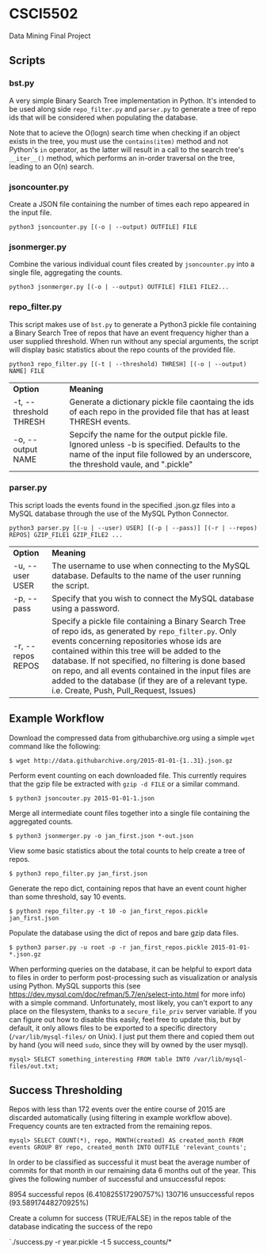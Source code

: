 # CSCI5502
Data Mining Final Project

## Scripts
### bst.py
A very simple Binary Search Tree implementation in Python. It's intended to be used along side `repo_filter.py` and `parser.py` to generate a tree of repo ids that will be considered when populating the database.

Note that to acieve the O(logn) search time when checking if an object exists in the tree, you must use the `contains(item)` method and not Python's `in` operator, as the latter will result in a call to the search tree's `__iter__()` method, which performs an in-order traversal on the tree, leading to an O(n) search.
### jsoncounter.py
Create a JSON file containing the number of times each repo appeared in the input file.

`python3 jsoncounter.py [(-o | --output) OUTFILE] FILE`

### jsonmerger.py
Combine the various individual count files created by `jsoncounter.py` into a single file, aggregating the counts.

`python3 jsonmerger.py [(-o | --output) OUTFILE] FILE1 FILE2...`

### repo_filter.py
This script makes use of `bst.py` to generate a Python3 pickle file containing a Binary Search Tree of repos that have an event frequency higher than a user supplied threshold. When run without any special arguments, the script will display basic statistics about the repo counts of the provided file.

`python3 repo_filter.py [(-t | --threshold) THRESH] [(-o | --output) NAME] FILE`
<table>
  <tr>
    <td> <strong> Option </strong> </td>
    <td> <strong> Meaning </strong> </td>
  </tr>
  <tr>
    <td> -t, --threshold THRESH </td>
    <td> Generate a dictionary pickle file caontaing the ids of each repo in the provided file that has at least THRESH events. </td>
  </tr>
  <tr>
    <td> -o, --output NAME </td>
    <td> Sepcify the name for the output pickle file. Ignored unless -b is specified. Defaults to the name of the input file followed by an underscore, the threshold vaule, and ".pickle" </td>
  </tr>
</table>

### parser.py
This script loads the events found in the specified .json.gz files into a MySQL database through the use of the MySQL Python Connector.

`python3 parser.py [(-u | --user) USER] [(-p | --pass)] [(-r | --repos) REPOS] GZIP_FILE1 GZIP_FILE2 ...`
<table>
  <tr>
    <td> <strong> Option </strong> </td>
    <td> <strong> Meaning </strong> </td>
  </tr>
  <tr>
    <td> -u, --user USER </td>
    <td> The username to use when connecting to the MySQL database. Defaults to the name of the user running the script. </td>
  </tr>
  <tr>
    <td> -p, --pass </td>
    <td> Specify that you wish to connect the MySQL database using a password. </td>
  </tr>
  <tr>
    <td> -r, --repos REPOS </td>
    <td> Specify a pickle file containing a Binary Search Tree of repo ids, as generated by <code>repo_filter.py</code>. Only events concerning repositories whose ids are contained within this tree will be added to the database. If not specified, no filtering is done based on repo, and all events contained in the input files are added to the database (if they are of a relevant type. i.e. Create, Push, Pull_Request, Issues)</td>
  </tr>
</table>

## Example Workflow
Download the compressed data from githubarchive.org using a simple `wget` command like the following:

`$ wget http://data.githubarchive.org/2015-01-01-{1..31}.json.gz`

Perform event counting on each downloaded file. This currently requires that the gzip file be extracted with `gzip -d FILE` or a similar command.

`$ python3 jsoncouter.py 2015-01-01-1.json`

Merge all intermediate count files together into a single file containing the aggregated counts.

`$ python3 jsonmerger.py -o jan_first.json *-out.json`

View some basic statistics about the total counts to help create a tree of repos.

`$ python3 repo_filter.py jan_first.json`

Generate the repo dict, containing repos that have an event count higher than some threshold, say 10 events.

`$ python3 repo_filter.py -t 10 -o jan_first_repos.pickle jan_first.json`

Populate the database using the dict of repos and bare gzip data files.

`$ python3 parser.py -u root -p -r jan_first_repos.pickle 2015-01-01-*.json.gz`

When performing queries on the database, it can be helpful to export data to files in order to perform post-processing such as visualization or analysis using Python. MySQL supports this (see https://dev.mysql.com/doc/refman/5.7/en/select-into.html for more info) with a simple command. Unfortunately, most likely, you can't export to any place on the filesystem, thanks to a `secure_file_priv` server variable. If you can figure out how to disable this easily, feel free to update this, but by default, it only allows files to be exported to a specific directory (`/var/lib/mysql-files/` on Unix). I just put them there and copied them out by hand (you will need `sudo`, since they will by owned by the user mysql).

`mysql> SELECT something_interesting FROM table INTO /var/lib/mysql-files/out.txt;`

## Success Thresholding
Repos with less than 172 events over the entire course of 2015 are discarded automatically (using filtering in example workflow above). Frequency counts are ten extracted from the remaining repos.

`mysql> SELECT COUNT(*), repo, MONTH(created) AS created_month FROM events GROUP BY repo, created_month INTO OUTFILE 'relevant_counts';`

In order to be classified as successful it must beat the average number of commits for that month in our remaining data 6 months out of the year. This gives the following number of successful and unsuccessful repos:

8954 successful repos (6.410825517290757%)
130716 unsuccessful repos (93.58917448270925%)

Create a column for success (TRUE/FALSE) in the repos table of the database indicating the success of the repo

`./success.py -r year.pickle -t 5 success_counts/*

